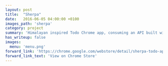 ```yaml
---
layout: post
title:  "Sherpa"
date:   2016-06-05 04:00:00 +0100
images_path: 'sherpa'
category: project
summary: 'Himalayan inspired Todo Chrome app, consuming an API built with Node, Express & MongoDB.'
has_writeup: false
images:
  menu: 'menu.png'
forward_link: 'https://chrome.google.com/webstore/detail/sherpa-todo-app/jjdodbkpmnamcpgifckblnicicabmhag'
forward_link_text: 'View on Chrome Store'
---
```


